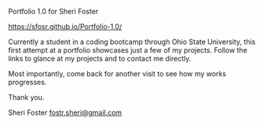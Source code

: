 Portfolio 1.0 for Sheri Foster

https://sfosr.github.io/Portfolio-1.0/

Currently a student in a coding bootcamp through Ohio State University, this first attempt at a portfolio showcases just a few of my projects. Follow the links to glance at my projects and to contact me directly. 

Most importantly, come back for another visit to see how my works progresses. 

Thank you. 

Sheri Foster
fostr.sheri@gmail.com


